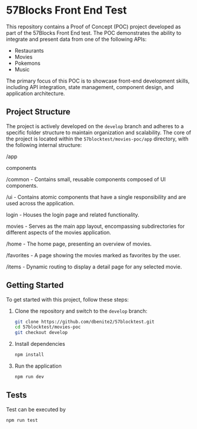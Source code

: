 # 57Blocks Front End Test

This repository contains a Proof of Concept (POC) project developed as part of the 57Blocks Front End test. The POC demonstrates the ability to integrate and present data from one of the following APIs:

- Restaurants
- Movies
- Pokemons
- Music

The primary focus of this POC is to showcase front-end development skills, including API integration, state management, component design, and application architecture.

## Project Structure

The project is actively developed on the `develop` branch and adheres to a specific folder structure to maintain organization and scalability. The core of the project is located within the `57blocktest/movies-poc/app` directory, with the following internal structure:

/app

components

/common - Contains small, reusable components composed of UI components.

/ui - Contains atomic components that have a single responsibility and are used across the application.

login - Houses the login page and related functionality.

movies - Serves as the main app layout, encompassing subdirectories for different aspects of the movies application.

/home - The home page, presenting an overview of movies.

/favorites - A page showing the movies marked as favorites by the user.

/items - Dynamic routing to display a detail page for any selected movie.

## Getting Started

To get started with this project, follow these steps:

1. Clone the repository and switch to the `develop` branch:
   ```sh
   git clone https://github.com/dbenite2/57blocktest.git
   cd 57blocktest/movies-poc
   git checkout develop
   ````
2. Install dependencies
    ```sh
    npm install
    ```
3. Run the application
    ```sh
    npm run dev
    ```
## Tests

Test can be executed by 
  ```sh
  npm run test
```
